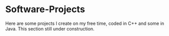 # Software-Projects

Here are some projects I create on my free time, coded in C++ and some in Java. This section still under construction.
